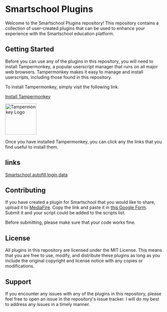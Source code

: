 # Smartschool Plugins

Welcome to the Smartschool Plugins repository! This repository contains a collection of user-created plugins that can be used to enhance your experience with the Smartschool education platform.

## Getting Started

Before you can use any of the plugins in this repository, you will need to install Tampermonkey, a popular userscript manager that runs on all major web browsers. Tampermonkey makes it easy to manage and install userscripts, including those found in this repository.

To install Tampermonkey, simply visit the following link.

[Install Tampermonkey](https://chrome.google.com/webstore/detail/tampermonkey/dhdgffkkebhmkfjojejmpbldmpobfkfo?hl=en)
<div style="pointer-events: none;">
  <a href="https://chrome.google.com/webstore/detail/tampermonkey/dhdgffkkebhmkfjojejmpbldmpobfkfo?hl=en">
    <img src="https://images.sftcdn.net/images/t_app-logo-xl,f_auto,dpr_2/p/a6fb70ec-ab0b-471f-adf4-d1110724a4db/1174036643/tampermonkey-icon.png" alt="Tampermonkey Logo" width="100" height="100">
  </a>
</div>


Once you have installed Tampermonkey, you can click any the links that you find useful to install them.

## links
[Smartschool autofill login data](https://github.com/uwugirl69/smartschool-plugins/raw/main/scripts/Autofill%20Smartschool%20login.user.js)

## Contributing

If you have created a plugin for Smartschool that you would like to share, upload it to [MediaFire](https://app.mediafire.com/myfiles). Copy the link and paste it in [this Google Form](https://forms.gle/wMQ6UJy4QBs9EpJD7). Submit it and your script could be added to the scripts list.

Before submitting, please make sure that your code works fine. 

## License

All plugins in this repository are licensed under the MIT License. This means that you are free to use, modify, and distribute these plugins as long as you include the original copyright and license notice with any copies or modifications.

## Support

If you encounter any issues with any of the plugins in this repository, please feel free to open an issue in the repository's issue tracker. I will do my best to address any issues in a timely manner.
